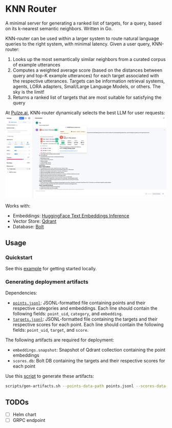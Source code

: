 # KNN Router

A minimal server for generating a ranked list of targets, for a query, based on its k-nearest semantic neighbors. Written in Go.

KNN-router can be used within a larger system to route natural language queries to the right system, with minimal latency. Given a user query, KNN-router:

1. Looks up the most semantically similar neighbors from a curated corpus of example utterances
2. Computes a weighted average score (based on the distances between query and top-K example utterances) for each target associated with the respective utterances. Targets can be information retrieval systems, agents, LORA adapters, Small/Large Language Models, or others. The sky is the limit!
3. Returns a ranked list of targets that are most suitable for satisfying the query

At [Pulze.ai](https://platform.pulze.ai), KNN-router dynamically selects the best LLM for user requests:
![Pulze Smart Router](./docs/pulze-smart-router.png)

Works with:

- Embeddings: [HuggingFace Text Embeddings Inference](https://github.com/huggingface/text-embeddings-inference)
- Vector Store: [Qdrant](https://github.com/qdrant/qdrant)
- Database: [Bolt](https://github.com/etcd-io/bbolt)

## Usage

### Quickstart

See this [example](./deploy/docker-compose) for getting started locally.

### Generating deployment artifacts

Dependencies:

- [`points.jsonl`](./deploy/docker-compose/data/points.jsonl): JSONL-formatted file containing points and their respective categories and embeddings. Each line should contain the following fields: `point_uid`, `category`, and `embedding`.
- [`targets.jsonl`](./deploy/docker-compose/data/targets.jsonl): JSONL-formatted file containing the targets and their respective scores for each point. Each line should contain the following fields: `point_uid`, `target`, and `score`.

The following artifacts are required for deployment:

- `embeddings.snapshot`: Snapshot of Qdrant collection containing the point embeddings
- `scores.db`: Bolt DB containing the targets and their respective scores for each point

Use this [script](./scripts/gen-artifacts.sh) to generate these artifacts:

```bash
scripts/gen-artifacts.sh --points-data-path points.jsonl --scores-data-path targets.jsonl --output-dir ./dist
```

## TODOs

- [ ] Helm chart
- [ ] GRPC endpoint
